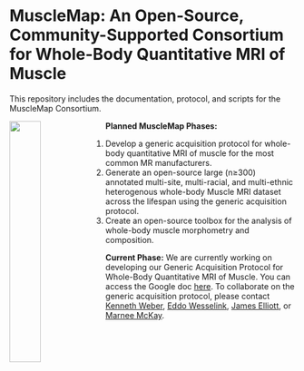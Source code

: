 # MuscleMap: An Open-Source, Community-Supported Consortium for Whole-Body Quantitative MRI of Muscle

This repository includes the documentation, protocol, and scripts for the MuscleMap Consortium.

<img align="left" width="33%" src="https://github.com/MuscleMap/MuscleMap/blob/main/musclemap_logo.png">

**Planned MuscleMap Phases:**
1. Develop a generic acquisition protocol for whole-body quantitative MRI of muscle for the most common MR manufacturers.
2. Generate an open-source large (n≥300) annotated multi-site, multi-racial, and multi-ethnic heterogenous whole-body Muscle MRI dataset across the lifespan using the generic acquisition protocol.
3. Create an open-source toolbox for the analysis of whole-body muscle morphometry and composition.

**Current Phase:** We are currently working on developing our Generic Acquisition Protocol for Whole-Body Quantitative MRI of Muscle. You can access the Google doc [here](https://docs.google.com/document/d/1q7AAnPEr7Rj5gb9d_mLrRnAiav1f32J-RPswvOPk5xE/edit?usp=sharing). To collaborate on the generic acquisition protocol, please contact [Kenneth Weber](mailto:kenweber@stanford.edu), [Eddo Wesselink](mailto:eddo_wesselink@msn.com), [James Elliott](mailto:james.elliott@sydney.edu.au), or [Marnee McKay](mailto:marnee.mckay@sydney.edu.au).
